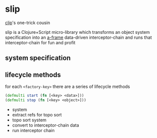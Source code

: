 # slip

[clip](https://github.com/juxt/clip)'s one-trick cousin

slip is a Clojure+Script micro-library which transforms an object system
specification into an [a-frame](https://github.com/yapsterapp/a-frame)
data-driven interceptor-chain and runs that interceptor-chain for fun and profit

## system specification



## lifecycle methods

for each `<factory-key>` there are a series of lifecycle methods

``` clojure
(defmulti start (fn [<key> <data>]))
(defmulti stop (fn [<key> <object>]))
```


- system
- extract refs for topo sort
- topo sort system 
- convert to interceptor-chain data 
- run interceptor chain

